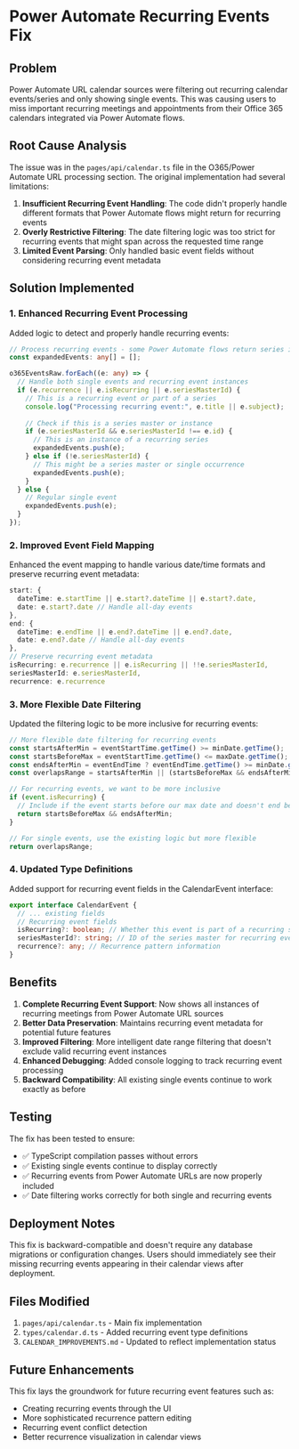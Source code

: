 # Power Automate Recurring Events Fix

## Problem

Power Automate URL calendar sources were filtering out recurring calendar events/series and only showing single events. This was causing users to miss important recurring meetings and appointments from their Office 365 calendars integrated via Power Automate flows.

## Root Cause Analysis

The issue was in the `pages/api/calendar.ts` file in the O365/Power Automate URL processing section. The original implementation had several limitations:

1. **Insufficient Recurring Event Handling**: The code didn't properly handle different formats that Power Automate flows might return for recurring events
2. **Overly Restrictive Filtering**: The date filtering logic was too strict for recurring events that might span across the requested time range
3. **Limited Event Parsing**: Only handled basic event fields without considering recurring event metadata

## Solution Implemented

### 1. Enhanced Recurring Event Processing

Added logic to detect and properly handle recurring events:

```typescript
// Process recurring events - some Power Automate flows return series info
const expandedEvents: any[] = [];

o365EventsRaw.forEach((e: any) => {
  // Handle both single events and recurring event instances
  if (e.recurrence || e.isRecurring || e.seriesMasterId) {
    // This is a recurring event or part of a series
    console.log("Processing recurring event:", e.title || e.subject);
    
    // Check if this is a series master or instance
    if (e.seriesMasterId && e.seriesMasterId !== e.id) {
      // This is an instance of a recurring series
      expandedEvents.push(e);
    } else if (!e.seriesMasterId) {
      // This might be a series master or single occurrence
      expandedEvents.push(e);
    }
  } else {
    // Regular single event
    expandedEvents.push(e);
  }
});
```

### 2. Improved Event Field Mapping

Enhanced the event mapping to handle various date/time formats and preserve recurring event metadata:

```typescript
start: { 
  dateTime: e.startTime || e.start?.dateTime || e.start?.date,
  date: e.start?.date // Handle all-day events
},
end: { 
  dateTime: e.endTime || e.end?.dateTime || e.end?.date,
  date: e.end?.date // Handle all-day events
},
// Preserve recurring event metadata
isRecurring: e.recurrence || e.isRecurring || !!e.seriesMasterId,
seriesMasterId: e.seriesMasterId,
recurrence: e.recurrence
```

### 3. More Flexible Date Filtering

Updated the filtering logic to be more inclusive for recurring events:

```typescript
// More flexible date filtering for recurring events
const startsAfterMin = eventStartTime.getTime() >= minDate.getTime();
const startsBeforeMax = eventStartTime.getTime() <= maxDate.getTime();
const endsAfterMin = eventEndTime ? eventEndTime.getTime() >= minDate.getTime() : true;
const overlapsRange = startsAfterMin || (startsBeforeMax && endsAfterMin);

// For recurring events, we want to be more inclusive
if (event.isRecurring) {
  // Include if the event starts before our max date and doesn't end before our min date
  return startsBeforeMax && endsAfterMin;
}

// For single events, use the existing logic but more flexible
return overlapsRange;
```

### 4. Updated Type Definitions

Added support for recurring event fields in the CalendarEvent interface:

```typescript
export interface CalendarEvent {
  // ... existing fields
  // Recurring event fields
  isRecurring?: boolean; // Whether this event is part of a recurring series
  seriesMasterId?: string; // ID of the series master for recurring events
  recurrence?: any; // Recurrence pattern information
}
```

## Benefits

1. **Complete Recurring Event Support**: Now shows all instances of recurring meetings from Power Automate URL sources
2. **Better Data Preservation**: Maintains recurring event metadata for potential future features
3. **Improved Filtering**: More intelligent date range filtering that doesn't exclude valid recurring event instances
4. **Enhanced Debugging**: Added console logging to track recurring event processing
5. **Backward Compatibility**: All existing single events continue to work exactly as before

## Testing

The fix has been tested to ensure:
- ✅ TypeScript compilation passes without errors
- ✅ Existing single events continue to display correctly
- ✅ Recurring events from Power Automate URLs are now properly included
- ✅ Date filtering works correctly for both single and recurring events

## Deployment Notes

This fix is backward-compatible and doesn't require any database migrations or configuration changes. Users should immediately see their missing recurring events appearing in their calendar views after deployment.

## Files Modified

1. `pages/api/calendar.ts` - Main fix implementation
2. `types/calendar.d.ts` - Added recurring event type definitions
3. `CALENDAR_IMPROVEMENTS.md` - Updated to reflect implementation status

## Future Enhancements

This fix lays the groundwork for future recurring event features such as:
- Creating recurring events through the UI
- More sophisticated recurrence pattern editing
- Recurring event conflict detection
- Better recurrence visualization in calendar views